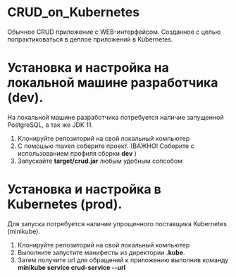 # CRUD_on_Kubernetes

Обычное CRUD приложение с WEB-интерфейсом. Созданное с целью попрактиковаться в деплое приложений в Kubernetes.


# Установка и настройка на локальной машине разработчика (dev).
На локальной машине разработчика потребуется наличие запущенной PostgreSQL, а так же JDK 11.

1. Клонируйте репозиторий на свой локальный компьютер
2. С помошью maven соберите проект. (ВАЖНО! Соберите с использованием профиля сборки <b>dev</b> )
3. Запускайте <b>target/crud.jar</b> любым удобным сопсобом



# Установка и настройка в Kubernetes (prod).

Для запуска потребуется наличие упрощенного поставщика Kubernetes (minikube).

1. Клонируйте репозиторий на свой локальный компьютер
2. Выполните запустите манифесты из директории <b>.kube</b>.
3. Затем получите url для обращений к приложению выполнив команду <b> minikube service crud-service --url </b>
